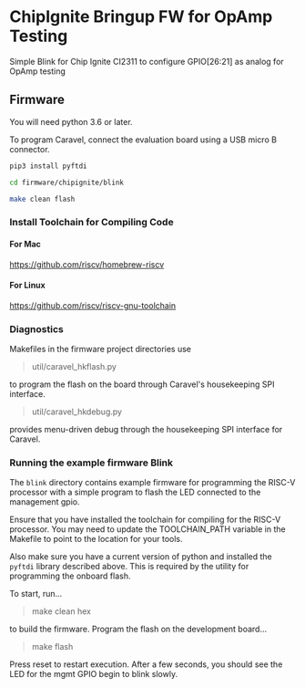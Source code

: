 # ChipIgnite Bringup FW for OpAmp Testing

Simple Blink for Chip Ignite CI2311 to configure GPIO[26:21] as analog for OpAmp testing

## Firmware

You will need python 3.6 or later.  

To program Caravel, connect the evaluation board using a USB micro B connector.

```bash
pip3 install pyftdi

cd firmware/chipignite/blink

make clean flash
```

### Install Toolchain for Compiling Code

#### For Mac

https://github.com/riscv/homebrew-riscv

#### For Linux

https://github.com/riscv/riscv-gnu-toolchain

### Diagnostics

Makefiles in the firmware project directories use 

> util/caravel_hkflash.py 

to program the flash on the board through Caravel's housekeeping SPI interface.

> util/caravel_hkdebug.py 

provides menu-driven debug through the housekeeping SPI interface for Caravel.

### Running the example firmware Blink

The `blink` directory contains example firmware for programming the RISC-V processor with a simple program to flash the
LED connected to the management gpio.

Ensure that you have installed the toolchain for compiling for the RISC-V processor.  You may need to update the 
TOOLCHAIN_PATH variable in the Makefile to point to the location for your tools.

Also make sure you have a current version of python and installed the `pyftdi` library described above.  This is 
required by the utility for programming the onboard flash.

To start, run... 

> make clean hex

to build the firmware.  Program the flash on the development board...

> make flash

Press reset to restart execution.  After a few seconds, you should see the LED for the mgmt GPIO begin to blink slowly.
